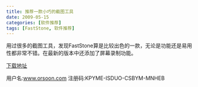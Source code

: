 ```yaml
---
title: 推荐一款小巧的截图工具
date: 2009-05-15
categories: [软件推荐]
tags: [FastStone, 软件推荐]
---
```


用过很多的截图工具，发现FastStone算是比较出色的一款，无论是功能还是易用性都非常不错。在最新的版本中还添加了屏幕录制功能。

[下载地址](http://www.faststone.org/FSCapturerDownload.htm)

用户名:www.orsoon.com
注册码:KPYME-ISDUO-CSBYM-MNHEB


